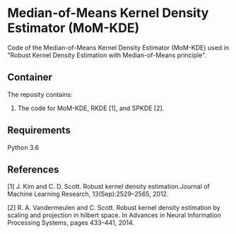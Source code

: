 # Median-of-Means Kernel Density Estimator (MoM-KDE)

Code of the Median-of-Means Kernel Density Estimator (MoM-KDE) used in "Robust Kernel Density Estimation with Median-of-Means principle".

## Container

The reposity contains:

1) The code for MoM-KDE, RKDE [1], and SPKDE [2].

## Requirements

Python 3.6

## References
[1] J. Kim and C. D. Scott.   Robust kernel density estimation.Journal of Machine Learning Research, 13(Sep):2529–2565, 2012.

[2] R. A. Vandermeulen and C. Scott. Robust kernel density estimation by scaling and projection in hilbert space. In Advances       in Neural Information Processing Systems, pages 433–441, 2014.
